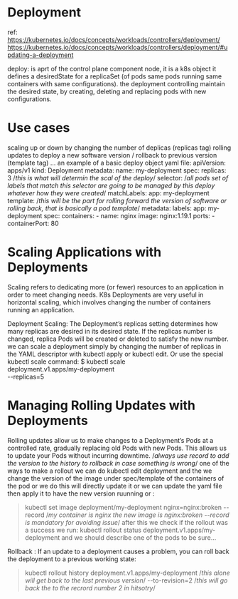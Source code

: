 # Deployment
ref: https://kubernetes.io/docs/concepts/workloads/controllers/deployment/
    https://kubernetes.io/docs/concepts/workloads/controllers/deployment/#updating-a-deployment

deploy: is aprt of the control plane component node, it is a k8s object
it defines a desiredState for a replicaSet (of pods same pods running same containers with same configurations).
the deployment controlling maintain the desired state, by creating, deleting and replacing pods with new configurations.

# Use cases
scaling up or down by changing the number of deplicas (replicas tag)
rolling updates to deploy a new software version / rollback to previous version (template tag)
...
an example of a basic deploy object yaml file:
    apiVersion: apps/v1
    kind: Deployment
    metadata:
        name: my-deployment
    spec:
        replicas: 3 /*this is what will determin the scal of the deploy*/
        selector: /*all pods set of labels that match this selector are going to be managed by this deploy whatever how they were created*/
            matchLabels:
                app: my-deployment
        template: /*this will be the part for rolling forward the version of software or rolling back, that is basically a pod template*/
            metadata:
                labels:
                    app: my-deployment
            spec:
                containers:
                - name: nginx
                  image: nginx:1.19.1
                  ports:
                   - containerPort: 80

# Scaling Applications with Deployments

Scaling refers to dedicating more (or fewer) resources to an application in order to meet changing needs.
K8s Deployments are very useful in horizontal scaling, which involves changing the number of containers running an application.

Deployment Scaling: 
The Deployment’s replicas setting determines how many replicas are desired in its desired state. If the replicas number is changed, replica Pods will be created or deleted to satisfy the new number.
we  can scale a deployment simply by changing the number of replicas in the YAML descriptor with kubectl apply or kubectl edit.
Or use the special kubectl scale command:
    $ kubectl scale \
        deployment.v1.apps/my-deployment \
        --replicas=5

# Managing Rolling Updates with Deployments

Rolling updates allow us to make changes to a Deployment’s Pods at a controlled rate, gradually replacing old Pods with new Pods. This allows us to update your Pods without incurring downtime.
/*always use record to add the version to the history to rollback in case something is wrong*/
one of the ways to make a rollout we can do kubectl edit deployment and the we change the version of the image under spec/template of the containers of the pod or we do this will directly update it or we can update the yaml file then apply it to have the new version ruunning or :
>kubectl set image deployment/my-deployment nginx=nginx:broken --record /*my container is nginx the new image is nginx:broken --record is mandatory for avoiding issue*/
after this we check if the rollout was a success we run:
>kubectl rollout status deployment.v1.apps/my-deployment
and we should describe one of the pods to be sure...

Rollback : If an update to a deployment causes a problem, you can roll back the deployment to a previous working state:
>kubectl rollout history deployment.v1.apps/my-deployment /*this alone will get back to the last previous version*/ --to-revision=2 /*this will go back the to the recrord number 2 in hitsotry*/